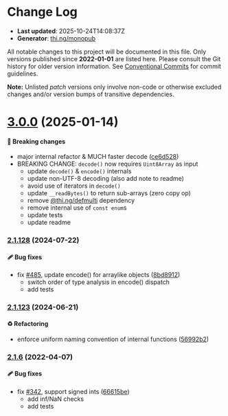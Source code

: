 # Change Log

- **Last updated**: 2025-10-24T14:08:37Z
- **Generator**: [thi.ng/monopub](https://thi.ng/monopub)

All notable changes to this project will be documented in this file.
Only versions published since **2022-01-01** are listed here.
Please consult the Git history for older version information.
See [Conventional Commits](https://conventionalcommits.org/) for commit guidelines.

**Note:** Unlisted _patch_ versions only involve non-code or otherwise excluded changes
and/or version bumps of transitive dependencies.

# [3.0.0](https://github.com/thi-ng/umbrella/tree/@thi.ng/bencode@3.0.0) (2025-01-14)

#### 🛑 Breaking changes

- major internal refactor & MUCH faster decode ([ce6d528](https://github.com/thi-ng/umbrella/commit/ce6d528))
- BREAKING CHANGE: `decode()` now requires `Uint8Array` as input
  - update `decode()` & `encode()` internals
  - update non-UTF-8 decoding (also add note to readme)
  - avoid use of iterators in `decode()`
  - update `__readBytes()` to return sub-arrays (zero copy op)
  - remove [@thi.ng/defmulti](https://github.com/thi-ng/umbrella/tree/main/packages/defmulti) dependency
  - remove internal use of `const enum`s
  - update tests
  - update readme

### [2.1.128](https://github.com/thi-ng/umbrella/tree/@thi.ng/bencode@2.1.128) (2024-07-22)

#### 🩹 Bug fixes

- fix [#485](https://github.com/thi-ng/umbrella/issues/485), update encode() for arraylike objects ([8bd8912](https://github.com/thi-ng/umbrella/commit/8bd8912))
  - switch order of type analysis in encode() dispatch
  - add tests

### [2.1.123](https://github.com/thi-ng/umbrella/tree/@thi.ng/bencode@2.1.123) (2024-06-21)

#### ♻️ Refactoring

- enforce uniform naming convention of internal functions ([56992b2](https://github.com/thi-ng/umbrella/commit/56992b2))

### [2.1.6](https://github.com/thi-ng/umbrella/tree/@thi.ng/bencode@2.1.6) (2022-04-07)

#### 🩹 Bug fixes

- fix [#342](https://github.com/thi-ng/umbrella/issues/342), support signed ints ([66615be](https://github.com/thi-ng/umbrella/commit/66615be))
  - add inf/NaN checks
  - add tests
